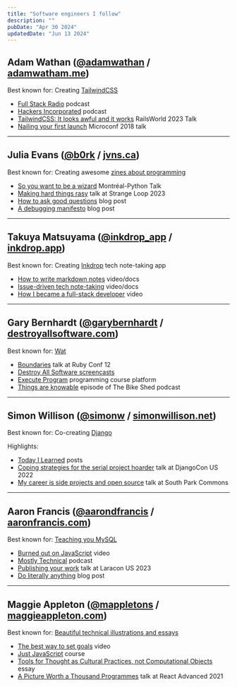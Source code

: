 ```yaml
---
title: "Software engineers I follow"
description: ""
pubDate: "Apr 30 2024"
updatedDate: "Jun 13 2024"
---
```


## Adam Wathan ([@adamwathan](https://twitter.com/adamwathan) / [adamwatham.me](https://adamwathan.me/))

Best known for: Creating [TailwindCSS](https://tailwindcss.com/)

- [Full Stack Radio](https://fullstackradio.com/) podcast
- [Hackers Incorporated](https://hackersincorporated.com/) podcast
- [TailwindCSS: It looks awful and it works](https://www.youtube.com/watch?v=TNXM4bqGqek) RailsWorld 2023 Talk
- [Nailing your first launch](https://www.youtube.com/watch?v=ajrDxZRpP9M) Microconf 2018 talk

---

## Julia Evans ([@b0rk](https://twitter.com/b0rk) / [jvns.ca](https://jvns.ca/))

Best known for: Creating awesome [zines about programming](https://wizardzines.com/)

- [So you want to be a wizard](https://www.youtube.com/watch?v=zUihajla2SE) Montréal-Python Talk
- [Making hard things rasy](https://www.youtube.com/watch?v=30YWsGDr8mA) talk at Strange Loop 2023
- [How to ask good questions](https://jvns.ca/blog/good-questions/) blog post
- [A debugging manifesto](https://jvns.ca/blog/2022/12/08/a-debugging-manifesto/) blog post

---

## Takuya Matsuyama ([@inkdrop_app](https://twitter.com/inkdrop_app) / [inkdrop.app](https://www.inkdrop.app/))

Best known for: Creating [Inkdrop](https://www.inkdrop.app/) tech note-taking app

- [How to write markdown notes](https://docs.inkdrop.app/start-guide/how-to-write-markdown-notes) video/docs
- [Issue-driven tech note-taking](https://docs.inkdrop.app/start-guide/issue-driven-note-taking) video/docs
- [How I became a full-stack developer](https://www.youtube.com/watch?v=EC-FPKmFxr4) video

---

## Gary Bernhardt ([@garybernhardt](https://twitter.com/garybernhardt) / [destroyallsoftware.com](https://www.destroyallsoftware.com))

Best known for: [Wat](https://www.destroyallsoftware.com/talks/wat)

- [Boundaries](https://www.youtube.com/watch?v=yTkzNHF6rMs) talk at Ruby Conf 12
- [Destroy All Software screencasts](https://www.destroyallsoftware.com/screencasts)
- [Execute Program](https://www.executeprogram.com/) programming course platform
- [Things are knowable](https://bikeshed.thoughtbot.com/269) episode of The Bike Shed podcast

---

## Simon Willison ([@simonw](https://twitter.com/simonw) / [simonwillison.net](https://simonwillison.net/))

Best known for: Co-creating [Django](https://www.djangoproject.com/)

Highlights:

- [Today I Learned](https://til.simonwillison.net/) posts
- [Coping strategies for the serial project hoarder](https://www.youtube.com/watch?v=GLkRK2rJGB0) talk at DjangoCon US 2022
- [My career is side projects and open source](https://www.youtube.com/watch?v=wqjye4QnWK0) talk at South Park Commons

---

## Aaron Francis ([@aarondfrancis](https://twitter.com/aarondfrancis) / [aaronfrancis.com](https://aaronfrancis.com/))

Best known for: [Teaching you MySQL](https://planetscale.com/learn/courses/mysql-for-developers/introduction/course-introduction)

- [Burned out on JavaScript](https://www.youtube.com/watch?v=zkCBSz353fc) video
- [Mostly Technical](https://mostlytechnical.com/) podcast
- [Publishing your work](https://www.youtube.com/watch?v=2YaEtaXYVtI) talk at Laracon US 2023
- [Do literally anything](https://aaronfrancis.com/2024/do-literally-anything) blog post

---

## Maggie Appleton ([@mappletons](https://x.com/Mappletons) / [maggieappleton.com](https://maggieappleton.com/))

Best known for: [Beautiful technical illustrations and essays](https://maggieappleton.com/advancedjs)

- [The best way to set goals](https://www.youtube.com/watch?v=mRd_1Bt9qrs) video
- [Just JavaScript](https://justjavascript.com/) course
- [Tools for Thought as Cultural Practices, not Computational Objects](https://maggieappleton.com/tools-for-thought) essay
- [A Picture Worth a Thousand Programmes](https://www.youtube.com/watch?v=L4SMvMfM7NI) talk at React Advanced 2021
